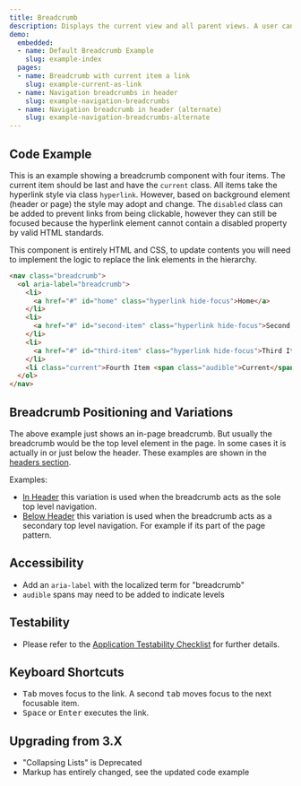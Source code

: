 ```yaml
---
title: Breadcrumb
description: Displays the current view and all parent views. A user can navigate between views. Best for presenting hierarchical paths in a system.
demo:
  embedded:
  - name: Default Breadcrumb Example
    slug: example-index
  pages:
  - name: Breadcrumb with current item a link
    slug: example-current-as-link
  - name: Navigation breadcrumbs in header
    slug: example-navigation-breadcrumbs
  - name: Navigation breadcrumb in header (alternate)
    slug: example-navigation-breadcrumbs-alternate
---
```


## Code Example

This is an example showing a breadcrumb component with four items. The current item should be last and have the `current` class. All items take the hyperlink style via class `hyperlink`. However, based on background element (header or page) the style may adopt and change. The `disabled` class can be added to prevent links from being clickable, however they can still be focused because the hyperlink element cannot contain a disabled property by valid HTML standards.

This component is entirely HTML and CSS, to update contents you will need to implement the logic to replace the link elements in the hierarchy.

```html
<nav class="breadcrumb">
  <ol aria-label="breadcrumb">
    <li>
      <a href="#" id="home" class="hyperlink hide-focus">Home</a>
    </li>
    <li>
      <a href="#" id="second-item" class="hyperlink hide-focus">Second Item</a>
    </li>
    <li>
      <a href="#" id="third-item" class="hyperlink hide-focus">Third Item</a>
    </li>
    <li class="current">Fourth Item <span class="audible">Current</span></li>
  </ol>
</nav>
```

## Breadcrumb Positioning and Variations

The above example just shows an in-page breadcrumb. But usually the breadcrumb would be the top level element in the page. In some cases it is actually in or just below the header. These examples are shown in the [headers section](./demo/components/header/).

Examples:

- [In Header](./demo/components/header/example-breadcrumbs) this variation is used when the breadcrumb acts as the sole top level navigation.
- [Below Header](./demo/components/header/example-breadcrumbs-alternate) this variation is used when the breadcrumb acts as a secondary top level navigation. For example if its part of the page pattern.

## Accessibility

- Add an `aria-label` with the localized term for "breadcrumb"
- `audible` spans may need to be added to indicate levels

## Testability

- Please refer to the [Application Testability Checklist](/resources/application-testability-checklist) for further details.

## Keyboard Shortcuts

- <kbd>Tab</kbd> moves focus to the link. A second <kbd>tab</kbd> moves focus to the next focusable item.
- <kbd>Space</kbd> or <kbd>Enter</kbd> executes the link.

## Upgrading from 3.X

- "Collapsing Lists" is Deprecated
- Markup has entirely changed, see the updated code example
